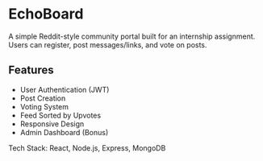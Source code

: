 # EchoBoard

A simple Reddit-style community portal built for an internship assignment.  
Users can register, post messages/links, and vote on posts.

## Features
- User Authentication (JWT)
- Post Creation
- Voting System
- Feed Sorted by Upvotes
- Responsive Design
- Admin Dashboard (Bonus)

Tech Stack: React, Node.js, Express, MongoDB